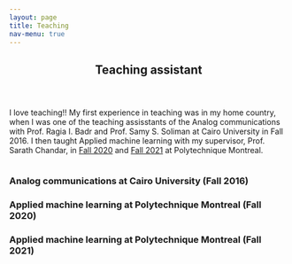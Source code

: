 ```yaml
---
layout: page
title: Teaching
nav-menu: true
---
```


<!-- Main -->
<div id="main" class="alt">

<!-- One -->
<section id="one">
	<div class="inner">
		<header class="major">
			<h1>Teaching assistant</h1>
		</header>

<!-- Content -->

I love teaching!! My first experience in teaching was in my home country, when I was one of the teaching assisstants of the Analog communications with Prof. Ragia I. Badr and Prof. Samy S. Soliman at Cairo University in Fall 2016. I then taught Applied machine learning with my supervisor, Prof. Sarath Chandar, in <a href="https://sarathchandar.in/teaching/ml/fall2020/">Fall 2020</a> and <a href="https://chandar-lab.github.io/INF8245E/2021/">Fall 2021</a> at Polytechnique Montreal.
<div class="column">
	<div class="10u 10u$(small)">
		<h3>Analog communications at Cairo University (Fall 2016)</h3>
	</div>
	<div class="10u$ 10u$(small)">
		<h3>Applied machine learning at Polytechnique Montreal (Fall 2020)</h3>
	</div>
	<div class="10u$ 10u$(small)">
		<h3>Applied machine learning at Polytechnique Montreal (Fall 2021)</h3>		
</div>




</div>
